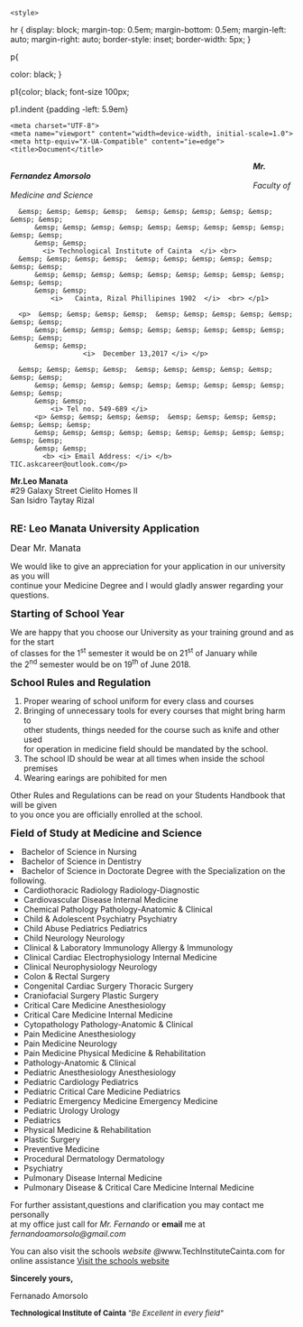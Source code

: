 <html lang="en"><head>


	<style>


 hr { 
    display: block;
    margin-top: 0.5em;
    margin-bottom: 0.5em;
    margin-left: auto;
    margin-right: auto;
    border-style: inset;
    border-width: 5px;
}

p{
  
color: black;
}


p1{color; black;
font-size 100px;

p1.indent {padding -left: 5.9em} 


</style>

    <meta charset="UTF-8">
    <meta name="viewport" content="width=device-width, initial-scale=1.0">
    <meta http-equiv="X-UA-Compatible" content="ie=edge">
    <title>Document</title>
</head>
<body>
    <p1>  &emsp; &emsp; &emsp; &emsp;  &emsp; &emsp; &emsp; &emsp; &emsp; &emsp; &emsp;
          &emsp; &emsp; &emsp; &emsp; &emsp; &emsp; &emsp; &emsp; &emsp; &emsp; &emsp;
          &emsp; &emsp;
	        <b>  <i> Mr. Fernandez Amorsolo </i> </b> <br> 
          &emsp; &emsp; &emsp; &emsp;  &emsp; &emsp; &emsp; &emsp; &emsp; &emsp; &emsp;
          &emsp; &emsp; &emsp; &emsp; &emsp; &emsp; &emsp; &emsp; &emsp; &emsp; &emsp;
          &emsp; &emsp;  
                     <i>  Faculty of Medicine and Science </i> <br>

	  &emsp; &emsp; &emsp; &emsp;  &emsp; &emsp; &emsp; &emsp; &emsp; &emsp; &emsp;
          &emsp; &emsp; &emsp; &emsp; &emsp; &emsp; &emsp; &emsp; &emsp; &emsp; &emsp;
          &emsp; &emsp;
		    <i> Technological Institute of Cainta  </i> <br> 
	  &emsp; &emsp; &emsp; &emsp;  &emsp; &emsp; &emsp; &emsp; &emsp; &emsp; &emsp;
          &emsp; &emsp; &emsp; &emsp; &emsp; &emsp; &emsp; &emsp; &emsp; &emsp; &emsp;
          &emsp; &emsp;
	          <i>   Cainta, Rizal Phillipines 1902  </i>  <br> </p1>

	  <p>  &emsp; &emsp; &emsp; &emsp;  &emsp; &emsp; &emsp; &emsp; &emsp; &emsp; &emsp;
          &emsp; &emsp; &emsp; &emsp; &emsp; &emsp; &emsp; &emsp; &emsp; &emsp; &emsp;
          &emsp; &emsp; 
                      <i>  December 13,2017 </i> </p> 

	  &emsp; &emsp; &emsp; &emsp;  &emsp; &emsp; &emsp; &emsp; &emsp; &emsp; &emsp;
          &emsp; &emsp; &emsp; &emsp; &emsp; &emsp; &emsp; &emsp; &emsp; &emsp; &emsp;
          &emsp; &emsp;
		      <i> Tel no. 549-689 </i> 
          <p> &emsp; &emsp; &emsp; &emsp;  &emsp; &emsp; &emsp; &emsp; &emsp; &emsp; &emsp;
          &emsp; &emsp; &emsp; &emsp; &emsp; &emsp; &emsp; &emsp; &emsp; &emsp; &emsp;
          &emsp; &emsp;
			<b> <i> Email Address: </i> </b>  TIC.askcareer@outlook.com</p> 






<p> <b>  Mr.Leo Manata </b>  <br>
#29 Galaxy Street Cielito Homes II <br>
San Isidro Taytay Rizal <br> <br> 


</p><p> <b> <font size="4"> RE: Leo Manata University Application </font> </b> </p> 

<p> <font size="3"> Dear Mr. Manata  </font> </p> 

<p> We would like to give an appreciation for your application in our university  as you will <br>
      continue your Medicine Degree and I would gladly answer regarding your questions. <br> 

   </p><p> <b> <font size="4">   Starting of School Year  </font> </b>  </p> 
<p> We are happy  that you choose our University as your training ground and as for the start <br>
    of classes for  the 1<sup>st</sup>  semester it would be on 21<sup>st</sup> of January while <br>
	the 2<sup>nd</sup> semester would be on 19<sup>th</sup> of June 2018. </p>

<p> <b> <font size="4"> School Rules and Regulation </font> </b> </p> 

<p> </p><ol> 
    <li>Proper wearing of school uniform for every class and courses </li> 
    <li>Bringing of unnecessary tools for every courses that might bring harm to <br>
     other students, things needed for the course such as knife and other used <br>
     for operation in medicine field should be mandated by the school.</li> 
    <li> The school ID should be wear at all times when inside the school premises </li> 
    <li> Wearing earings are pohibited for men </li>
		</ol>
<p> Other Rules and Regulations can be read on your Students Handbook that will be given <br>
 	to you once you are officially enrolled at the school.  <br> </p>


<p> <b> <font size="4"> Field of Study at Medicine and Science </font> </b>  </p> 

<li>Bachelor of Science in Nursing
</li><li>Bachelor of Science in Dentistry
</li><li>Bachelor of Science in Doctorate Degree with the Specialization on the following. 
<ul>
 <li type="square"> Cardiothoracic Radiology Radiology-Diagnostic</li>
<li type="square">Cardiovascular Disease Internal Medicine</li>
<li type="square">Chemical Pathology Pathology-Anatomic &amp; Clinical</li>
<li type="square">Child &amp; Adolescent Psychiatry Psychiatry</li>
<li type="square">Child Abuse Pediatrics Pediatrics</li>
<li type="square">Child Neurology Neurology</li>
<li type="square">Clinical &amp; Laboratory Immunology Allergy &amp; Immunology</li>
<li type="square">Clinical Cardiac Electrophysiology Internal Medicine</li>
<li type="square">Clinical Neurophysiology Neurology</li>
<li type="square">Colon &amp; Rectal Surgery</li>
<li type="square">Congenital Cardiac Surgery Thoracic Surgery</li>
<li type="square">Craniofacial Surgery Plastic Surgery</li>
<li type="square">Critical Care Medicine Anesthesiology</li>
<li type="square">Critical Care Medicine Internal Medicine</li>
<li type="square">Cytopathology Pathology-Anatomic &amp; Clinical</li>
<li type="square">Pain Medicine Anesthesiology</li>
<li type="square">Pain Medicine Neurology</li>
<li type="square">Pain Medicine Physical Medicine &amp; Rehabilitation</li>
<li type="square">Pathology-Anatomic &amp; Clinical</li>
<li type="square">Pediatric Anesthesiology Anesthesiology</li>
<li type="square">Pediatric Cardiology Pediatrics</li>
<li type="square">Pediatric Critical Care Medicine Pediatrics</li>
<li type="square">Pediatric Emergency Medicine Emergency Medicine</li>
<li type="square">Pediatric Urology Urology</li>
<li type="square">Pediatrics</li>
<li type="square">Physical Medicine &amp; Rehabilitation</li>
<li type="square">Plastic Surgery</li>
<li type="square">Preventive Medicine</li>
<li type="square">Procedural Dermatology Dermatology</li>
<li type="square">Psychiatry</li>
<li type="square">Pulmonary Disease Internal Medicine</li>
<li type="square">Pulmonary Disease &amp; Critical Care Medicine Internal Medicine</li>
</ul>

<p> For further assistant,questions and clarification you may contact me personally <br>
	at my office just call for <i>Mr. Fernando</i> or <b> email </b> me at <i> <br>
	fernandoamorsolo@gmail.com</i> </p> 


<p> You can also visit the schools <i>website</i> <i>@</i>www.TechInstituteCainta.com for online assistance <a href="https://www.TechInstituteCainta.com/"> Visit the schools website </a> </p>
 
<p> <b> Sincerely yours, </b>  </p>

<p> Fernanado Amorsolo </p> 


<p> <b> <font size="2">  Technological Institute of Cainta  <font> </font></font></b><font size="2"><font> <i>"Be Excellent in every field" </i> </font></font></p><font size="2"><font>


</font></font></li></body></html>
